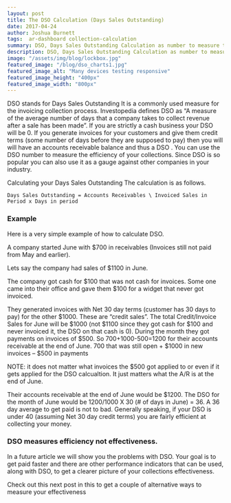 ```yaml
---
layout: post
title: The DSO Calculation (Days Sales Outstanding)
date: 2017-04-24
author: Joshua Burnett
tags:  ar-dashboard collection-calculation
summary: DSO, Days Sales Outstanding Calculation as number to measure the efficiency of your collections.
description: DSO, Days Sales Outstanding Calculation as number to measure the efficiency of your collections.
image: "/assets/img/blog/lockbox.jpg"
featured_image: "/blog/dso_charts1.jpg"
featured_image_alt: "Many devices testing responsive"
featured_image_height: "400px"
featured_image_width: "800px"
---
```

DSO stands for Days Sales Outstanding
It is a commonly used measure for the invoicing collection process. Investopedia defines DSO as “A measure of the average number of days that a company takes to collect revenue after a sale has been made”. If you are strictly a cash business your DSO will be 0. If you generate invoices for your customers and give them credit terms (some number of days before they are supposed to pay) then you will will have an accounts receivable balance and thus a DSO . You can use the DSO number to measure the efficiency of your collections. Since DSO is so popular you can also use it as a gauge against other companies in your industry.

Calculating your Days Sales Outstanding
The calculation is as follows.

```Days Sales Outstanding = Accounts Receivables \ Invoiced Sales in Period x Days in period```


### Example
Here is a very simple example of how to calculate DSO.

A company started June with $700 in receivables (Invoices still not paid from May and earlier).

Lets say the company had sales of $1100 in June.

The company got cash for $100 that was not cash for invoices. Some one came into their office and gave them $100 for a widget that never got invoiced.

They generated invoices with Net 30 day terms (customer has 30 days to pay) for the other $1000. These are “credit sales”. The total Credit/Invoice Sales for June will be $1000 (not $1100 since they got cash for $100 and never invoiced it, the DSO on that cash is 0).
During the month they got payments on invoices of $500.
So $700+$1000-$500=$1200 for their accounts receivable at the end of June. 700 that was still open + $1000 in new invoices – $500 in payments

NOTE: it does not matter what invoices the $500 got applied to or even if it gets applied for the DSO calcualtion. It just matters what the A/R is at the end of June.

Their accounts receivable at the end of June would be $1200. The DSO for the month of June would be $1200/$1000 X 30 (# of days in June) = 36.
A 36 day average to get paid is not to bad. Generally speaking, if your DSO is under 40 (assuming Net 30 day credit terms) you are fairly efficient at collecting your money.

### DSO measures efficiency not effectiveness.

In a future article we will show you the problems with DSO. Your goal is to get paid faster and there are other performance indicators that can be used, along with DSO, to get a clearer picture of your collections effectiveness.

Check out this next post in this to get a couple of alternative ways to measure your effectiveness
